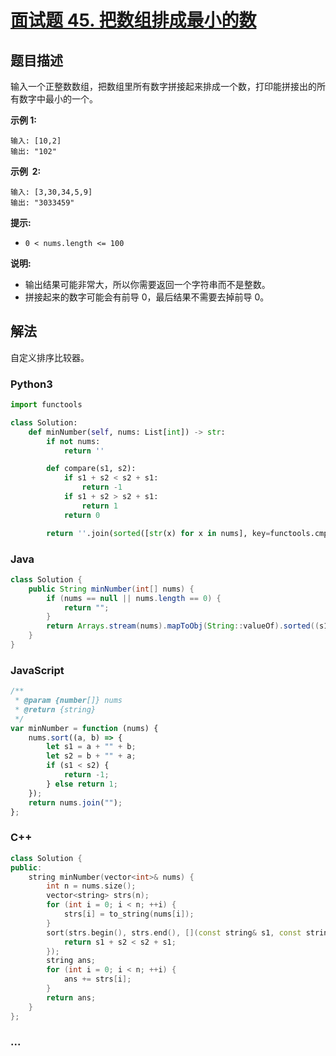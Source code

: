 # [面试题 45. 把数组排成最小的数](https://leetcode-cn.com/problems/ba-shu-zu-pai-cheng-zui-xiao-de-shu-lcof/)

## 题目描述

<!-- 这里写题目描述 -->

输入一个正整数数组，把数组里所有数字拼接起来排成一个数，打印能拼接出的所有数字中最小的一个。

**示例 1:**

```
输入: [10,2]
输出: "102"
```

**示例  2:**

```
输入: [3,30,34,5,9]
输出: "3033459"
```

**提示:**

- `0 < nums.length <= 100`

**说明:**

- 输出结果可能非常大，所以你需要返回一个字符串而不是整数。
- 拼接起来的数字可能会有前导 0，最后结果不需要去掉前导 0。

## 解法

<!-- 这里可写通用的实现逻辑 -->

自定义排序比较器。

<!-- tabs:start -->

### **Python3**

<!-- 这里可写当前语言的特殊实现逻辑 -->

```python
import functools

class Solution:
    def minNumber(self, nums: List[int]) -> str:
        if not nums:
            return ''

        def compare(s1, s2):
            if s1 + s2 < s2 + s1:
                return -1
            if s1 + s2 > s2 + s1:
                return 1
            return 0

        return ''.join(sorted([str(x) for x in nums], key=functools.cmp_to_key(compare)))
```

### **Java**

<!-- 这里可写当前语言的特殊实现逻辑 -->

```java
class Solution {
    public String minNumber(int[] nums) {
        if (nums == null || nums.length == 0) {
            return "";
        }
        return Arrays.stream(nums).mapToObj(String::valueOf).sorted((s1, s2) -> (s1 + s2).compareTo(s2 + s1)).reduce((s1, s2) -> s1 + s2).get();
    }
}
```

### **JavaScript**

```js
/**
 * @param {number[]} nums
 * @return {string}
 */
var minNumber = function (nums) {
    nums.sort((a, b) => {
        let s1 = a + "" + b;
        let s2 = b + "" + a;
        if (s1 < s2) {
            return -1;
        } else return 1;
    });
    return nums.join("");
};
```

### **C++**

```cpp
class Solution {
public:
    string minNumber(vector<int>& nums) {
        int n = nums.size();
        vector<string> strs(n);
        for (int i = 0; i < n; ++i) {
            strs[i] = to_string(nums[i]);
        }
        sort(strs.begin(), strs.end(), [](const string& s1, const string& s2) {
            return s1 + s2 < s2 + s1;
        });
        string ans;
        for (int i = 0; i < n; ++i) {
            ans += strs[i];
        }
        return ans;
    }
};
```

### **...**

```

```

<!-- tabs:end -->
